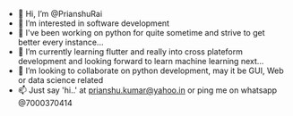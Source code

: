 - 👋 Hi, I’m @PrianshuRai
- 👀 I’m interested in software development
- 🐍 I've been working on python for quite sometime and strive to get better every instance...
- 🌱 I’m currently learning flutter and really into cross plateform development and looking forward to learn machine learning next...
- 💞️ I’m looking to collaborate on python development, may it be GUI, Web or data science related
- 📫 Just say 'hi..' at prianshu.kumar@yahoo.in or ping me on whatsapp @7000370414

<!---
PrianshuRai/PrianshuRai is a ✨ special ✨ repository because its `README.md` (this file) appears on your GitHub profile.
You can click the Preview link to take a look at your changes.
--->

